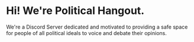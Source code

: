# Hi! We're Political Hangout.

We're a Discord Server dedicated and motivated to providing a safe space for people of all political ideals to voice and debate their opinions.
